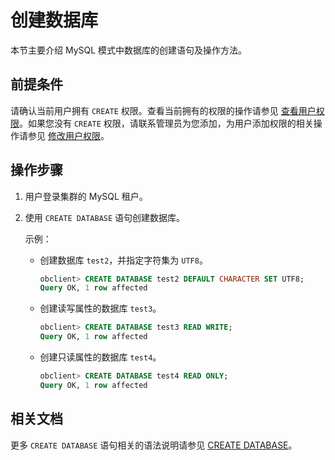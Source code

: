 # 创建数据库

本节主要介绍 MySQL 模式中数据库的创建语句及操作方法。

## 前提条件

请确认当前用户拥有 `CREATE` 权限。查看当前拥有的权限的操作请参见 [查看用户权限](../../../2.basic-database-management/4.manage-tenants/5.manage-users-and-permissions/3.mysql-mode/4.view-user-permissions-of-mysql-mode.md)。如果您没有 `CREATE` 权限，请联系管理员为您添加，为用户添加权限的相关操作请参见 [修改用户权限](../../../2.basic-database-management/4.manage-tenants/5.manage-users-and-permissions/3.mysql-mode/5.modify-user-permissions-of-mysql-mode.md)。

## 操作步骤

1. 用户登录集群的 MySQL 租户。

2. 使用 `CREATE DATABASE` 语句创建数据库。

   示例：

   * 创建数据库 `test2`，并指定字符集为 `UTF8`。

     ```sql
     obclient> CREATE DATABASE test2 DEFAULT CHARACTER SET UTF8;
     Query OK, 1 row affected
     ```

   * 创建读写属性的数据库 `test3`。

     ```sql
     obclient> CREATE DATABASE test3 READ WRITE;
     Query OK, 1 row affected
     ```

   * 创建只读属性的数据库 `test4`。

     ```sql
     obclient> CREATE DATABASE test4 READ ONLY;
     Query OK, 1 row affected
     ```

## 相关文档

更多 `CREATE DATABASE` 语句相关的语法说明请参见 [CREATE DATABASE](../../../../4.development-reference/1.sql-syntax/2.common-tenant-of-mysql-mode/6.sql-statement-of-mysql-mode/21.create-database-of-mysql-mode.md)。
  